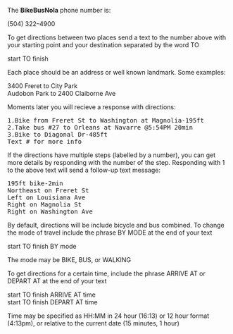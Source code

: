 The **BikeBusNola** phone number is:

<div class="phone">(504) 322–4900</div>

To get directions between two places send a text to the number above with your
starting point and your destination separated by the word 
<span class="sms">TO</span>

<div class="sms">
<span class="placeholder">start</span> TO <span class="placeholder">finish</span>
</div>

Each place should be an address or well known landmark. Some examples:

<div class="sms"> 
3400 Freret to City Park
</div>

<div class="sms"> 
Audobon Park to 2400 Claiborne Ave
</div>
    
Moments later you will recieve a response with directions:

<div class="sms">
<pre>1.Bike from Freret St to Washington at Magnolia-195ft
2.Take bus #27 to Orleans at Navarre @5:54PM 20min
3.Bike to Diagonal Dr-485ft
Text # for more info</pre>
</div>

If the directions have multiple steps (labelled by a number), you can get more
details by responding with the number of the step. Responding with 
<span class="sms">1</span> to the above text will send a follow-up text message:

<div class="sms">
<pre>195ft bike-2min
Northeast on Freret St
Left on Louisiana Ave
Right on Magnolia St
Right on Washington Ave</pre>
</div>

By default, directions will be include bicycle and bus combined. To change the
mode of travel include the phrase <span class="sms">BY MODE</span> at the end of your text

<div class="sms">
<span class="placeholder">start</span> TO <span class="placeholder">finish</span> BY 
<span class="placeholder">mode</span>
</div>

The <span class="placeholder">mode</span> may be <span class="sms">BIKE</span>,
<span class="sms">BUS</span>, or <span class="sms">WALKING</span>

To get directions for a certain time, include the phrase 
<span class="sms">ARRIVE AT</span> or <span class="sms">DEPART AT</span> 
at the end of your text

<div class="sms">
<span class="placeholder">start</span> TO <span class="placeholder">finish</span> 
ARRIVE AT <span class="placeholder">time</span>
</div>

<div class="sms">
<span class="placeholder">start</span> TO <span class="placeholder">finish</span> 
DEPART AT <span class="placeholder">time</span>
</div>
  
Time may be specified as HH:MM in 24 hour (16:13) or 12 hour format (4:13pm),
or relative to the current date (15 minutes, 1 hour)

